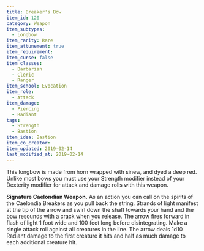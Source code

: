 ```yaml
---
title: Breaker's Bow
item_id: 120
category: Weapon
item_subtypes:
  - Longbow
item_rarity: Rare
item_attunement: true
item_requirement:
item_curse: false
item_classes:
  - Barbarian
  - Cleric
  - Ranger
item_school: Evocation
item_role:
  - Attack
item_damage:
  - Piercing
  - Radiant
tags:
  - Strength
  - Bastion
item_idea: Bastion
item_co_creator:
item_updated: 2019-02-14
last_modified_at: 2019-02-14
---
```


This longbow is made from horn wrapped with sinew, and dyed a deep red. Unlike most bows you must use your Strength modifier instead of your Dexterity modifier for attack and damage rolls with this weapon.

**Signature Caelondian Weapon.** As an action you can call on the spirits of the Caelondia Breakers as you pull back the string. Strands of light manifest at the tip of the arrow and swirl down the shaft towards your hand and the bow resounds with a crack when you release. The arrow fires forward in flash of light 1 foot wide and 100 feet long before disintegrating. Make a single attack roll against all creatures in the line. The arrow deals 1d10 Radiant damage to the first creature it hits and half as much damage to each additional creature hit.

